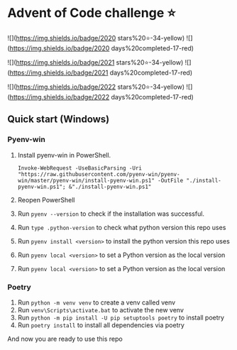 # Advent of Code challenge ⭐️
![](https://img.shields.io/badge/2020 stars%20⭐-34-yellow)
![](https://img.shields.io/badge/2020 days%20completed-17-red)

![](https://img.shields.io/badge/2021 stars%20⭐-34-yellow)
![](https://img.shields.io/badge/2021 days%20completed-17-red)

![](https://img.shields.io/badge/2022 stars%20⭐-34-yellow)
![](https://img.shields.io/badge/2022 days%20completed-17-red)

## Quick start (Windows)

### Pyenv-win

1. Install pyenv-win in PowerShell.

   ```pwsh
   Invoke-WebRequest -UseBasicParsing -Uri "https://raw.githubusercontent.com/pyenv-win/pyenv-win/master/pyenv-win/install-pyenv-win.ps1" -OutFile "./install-pyenv-win.ps1"; &"./install-pyenv-win.ps1"
   ```
1. Reopen PowerShell
1. Run `pyenv --version` to check if the installation was successful.
1. Run `type .python-version` to check what python version this repo uses
1. Run `pyenv install <version>` to install the python version this repo uses
1. Run `pyenv local <version>` to set a Python version as the local version
1. Run `pyenv local <version>` to set a Python version as the local version

### Poetry

1. Run `python -m venv venv` to create a venv called venv
1. Run `venv\Scripts\activate.bat` to activate the new venv
1. Run `python -m pip install -U pip setuptools poetry` to install poetry
1. Run `poetry install` to install all dependencies via poetry

And now you are ready to use this repo
